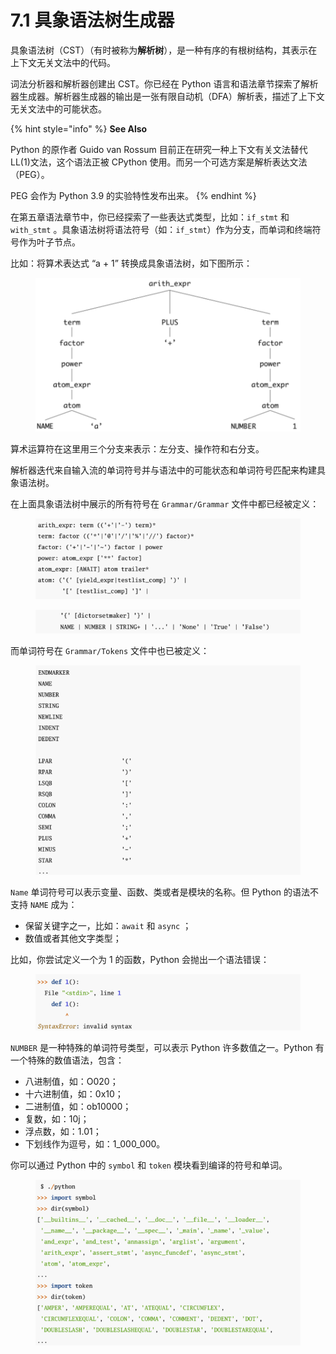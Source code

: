 # 7.1 具象语法树生成器

具象语法树（CST）（有时被称为**解析树**），是一种有序的有根树结构，其表示在上下文无关文法中的代码。

词法分析器和解析器创建出 CST。你已经在 Python 语言和语法章节探索了解析器生成器。解析器生成器的输出是一张有限自动机（DFA）解析表，描述了上下文无关文法中的可能状态。

{% hint style="info" %}
**See Also**

Python 的原作者 Guido van Rossum 目前正在研究一种上下文有关文法替代 LL(1)文法，这个语法正被 CPython 使用。而另一个可选方案是解析表达文法（PEG）。

PEG 会作为 Python 3.9 的实验特性发布出来。
{% endhint %}

在第五章语法章节中，你已经探索了一些表达式类型，比如：`if_stmt` 和 `with_stmt` 。具象语法树将语法符号（如：`if_stmt`）作为分支，而单词和终端符号作为叶子节点。

比如：将算术表达式 “a + 1” 转换成具象语法树，如下图所示：

<figure><img src="../.gitbook/assets/图7.1.1 a+1的具象语法树.png" alt=""><figcaption></figcaption></figure>

算术运算符在这里用三个分支来表示：左分支、操作符和右分支。

解析器迭代来自输入流的单词符号并与语法中的可能状态和单词符号匹配来构建具象语法树。

在上面具象语法树中展示的所有符号在 `Grammar/Grammar` 文件中都已经被定义：

<figure><img src="../.gitbook/assets/图7.1.2 符号定义.png" alt=""><figcaption></figcaption></figure>

<figure><img src="../.gitbook/assets/图7.1.3 符号定义2.png" alt=""><figcaption></figcaption></figure>

而单词符号在 `Grammar/Tokens` 文件中也已被定义：

<figure><img src="../.gitbook/assets/图7.1.4 单词符号定义.png" alt=""><figcaption></figcaption></figure>

`Name` 单词符号可以表示变量、函数、类或者是模块的名称。但 Python 的语法不支持 `NAME` 成为：

* 保留关键字之一，比如：`await` 和 `async` ；
* 数值或者其他文字类型；

比如，你尝试定义一个为 1 的函数，Python 会抛出一个语法错误：

<figure><img src="../.gitbook/assets/图7.1.5 语法错误.png" alt=""><figcaption></figcaption></figure>

`NUMBER` 是一种特殊的单词符号类型，可以表示 Python 许多数值之一。Python 有一个特殊的数值语法，包含：

* 八进制值，如：O020；
* 十六进制值，如：0x10；
* 二进制值，如：ob10000；
* 复数，如：10j；
* 浮点数，如：1.01；
* 下划线作为逗号，如：1\_000\_000。

你可以通过 Python 中的 `symbol` 和 `token` 模块看到编译的符号和单词。

<figure><img src="../.gitbook/assets/图7.1.6 在Python中使用symbol和token.png" alt=""><figcaption></figcaption></figure>
